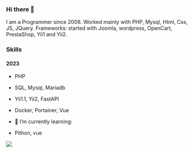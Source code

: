 ### Hi there 👋

I am a Programmer since 2008.
Worked mainly with PHP, Mysql, Html, Css, JS, JQuery.
Frameworks: started with Joomla, wordpress, OpenCart, PrestaShop, Yii1 and Yii2.

### Skills
#### 2023
- PHP
- SQL, Mysql, Mariadb
- Yii1.1, Yii2, FastAPI
- Docker, Portainer, Vue

- 🌱 I’m currently learning:
- Pithon, vue

<!--
**ricgrangeia/ricgrangeia** is a ✨ _special_ ✨ repository because its `README.md` (this file) appears on your GitHub profile.

Here are some ideas to get you started:

- 🔭 I’m currently working on ...
- 🌱 I’m currently learning ...
- 👯 I’m looking to collaborate on ...
- 🤔 I’m looking for help with ...
- 💬 Ask me about ...
- 📫 How to reach me: ...
- 😄 Pronouns: ...
- ⚡ Fun fact: ...
-->

![](https://www.codewars.com/users/beboopp/badges/micro)
